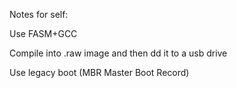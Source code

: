 Notes for self:

Use FASM+GCC

Compile into .raw image and then dd it to a usb drive

Use legacy boot (MBR Master Boot Record)
